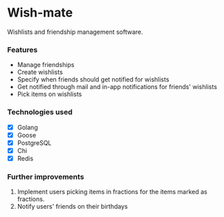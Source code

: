 # Wish-mate
Wishlists and friendship management software.

### Features
- Manage friendships
- Create wishlists
- Specify when friends should get notified for wishlists
- Get notified through mail and in-app notifications for friends' wishlists 
- Pick items on wishlists

### Technologies used
- [x] Golang
- [x] Goose
- [x] PostgreSQL
- [x] Chi
- [x] Redis

### Further improvements
1. Implement users picking items in fractions for the items marked as fractions.
2. Notify users' friends on their birthdays 
